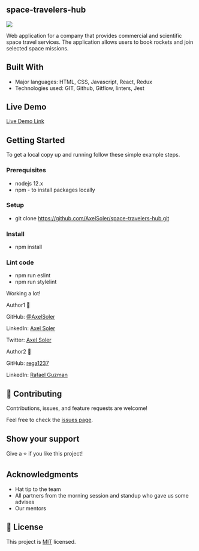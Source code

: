 ## space-travelers-hub

![](https://img.shields.io/badge/Microverse-blueviolet)

Web application for a company that provides commercial and scientific space travel services. The application allows users to book rockets and join selected space missions.

## Built With

- Major languages: HTML, CSS, Javascript, React, Redux
- Technologies used: GIT, Github, Gitflow, linters, Jest

## Live Demo

[Live Demo Link](https://spiffy-marigold-45bbb6.netlify.app/)

## Getting Started

To get a local copy up and running follow these simple example steps.

### Prerequisites
* nodejs 12.x
* npm - to install packages locally

### Setup
* git clone https://github.com/AxelSoler/space-travelers-hub.git

### Install
* npm install

### Lint code
* npm run eslint
* npm run stylelint

Working a lot! 

Author1 👤 

GitHub: [@AxelSoler](https://github.com/AxelSoler)

LinkedIn: [Axel Soler](https://www.linkedin.com/in/axel-soler-685985232/)

Twitter: [Axel Soler](https://twitter.com/AxelSoler18)

Author2 👤 

GitHub: [rega1237](https://github.com/rega1237)

LinkedIn: [Rafael Guzman](https://www.linkedin.com/in/rafael-guzm%C3%A1n-arias-35002589/)

## 🤝 Contributing

Contributions, issues, and feature requests are welcome!

Feel free to check the [issues page](../../issues/).

## Show your support

Give a ⭐️ if you like this project!

## Acknowledgments

- Hat tip to the team
- All partners from the morning session and standup who gave us some advises
- Our mentors

## 📝 License

This project is [MIT](./LICENSE.md) licensed.
